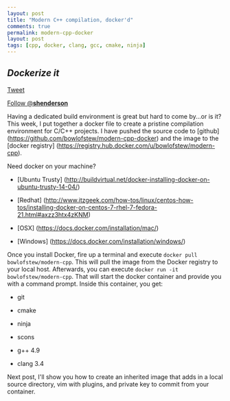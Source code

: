 ```yaml
---
layout: post
title: "Modern C++ compilation, docker'd"
comments: true
permalink: modern-cpp-docker
layout: post
tags: [cpp, docker, clang, gcc, cmake, ninja]
---
```

*Dockerize it*
-----

<div>
<a href="https://twitter.com/share" class="twitter-share-button" data-via="__shenderson__">Tweet</a>
 
<a href="https://twitter.com/__shenderson__" class="twitter-follow-button" data-show-count="false">Follow @__shenderson__</a>
<script>!function(d,s,id){var js,fjs=d.getElementsByTagName(s)[0],p=/^http:/.test(d.location)?'http':'https';if(!d.getElementById(id)){js=d.createElement(s);js.id=id;js.src=p+'://platform.twitter.com/widgets.js';fjs.parentNode.insertBefore(js,fjs);}}(document, 'script', 'twitter-wjs');</script>
 
 </div>

<!-- Put this just before the closing body tag -->
<script>!function(d,s,id){var js,fjs=d.getElementsByTagName(s)[0];if(!d.getElementById(id)){js=d.createElement(s);js.id=id;js.src="//platform.twitter.com/widgets.js";fjs.parentNode.insertBefore(js,fjs);}}(document,"script","twitter-wjs");</script>

Having a dedicated build environment is great but hard to come by...or is it?  This week, I put together a docker file to create a 
pristine compilation environment for C/C++ projects.  I have pushed the source code to [github] (https://github.com/bowlofstew/modern-cpp-docker) and the image to the [docker registry] (https://registry.hub.docker.com/u/bowlofstew/modern-cpp).

Need docker on your machine?

  * [Ubuntu Trusty] (http://buildvirtual.net/docker-installing-docker-on-ubuntu-trusty-14-04/)

  * [Redhat] (http://www.itzgeek.com/how-tos/linux/centos-how-tos/installing-docker-on-centos-7-rhel-7-fedora-21.html#axzz3htx4zKNM)

  * [OSX] (https://docs.docker.com/installation/mac/)

  * [Windows] (https://docs.docker.com/installation/windows/)

Once you install Docker, fire up a terminal and execute `docker pull bowlofstew/modern-cpp`.  This will pull the image from the Docker registry to your local host.  Afterwards, you can execute `docker run -it bowlofstew/modern-cpp`. That will start the docker container and
provide you with a command prompt.  Inside this container, you get:

  * git

  * cmake

  * ninja

  * scons

  * g++ 4.9

  * clang 3.4

Next post, I'll show you how to create an inherited image that adds in a local source directory, vim with plugins, and private key to commit from your container.